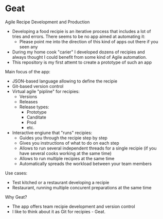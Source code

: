 # Geat
Agile Recipe Development and Production

- Developing a food recipie is an iterative process that includes a lot of tries and errors. There seems to be no app aimed at automating it:
    - Please point me into the direction of this kind of apps out there if you seen any
- During my home cook "carier" I developed dozens of recipies and always thought I could benefit from some kind of Agile automation.
- This repository is my first attemt to create a prototype of such an app

Main focus of the app:

- JSON-based language allowing to define the recipie
- Git-based version control
- Virtual agile "pipline" for recipies:
  - Versions
  - Releases
  - Release types:
    - Prototype
    - Canditate
    - Prod
    - etc.
- Interactive engiune that "runs" recipies:
  - Guides you through the recipie step by step
  - Gives you instructions of what to do on each step
  - Allows to run several independent threads for a single recipie (if you have several cooks working at the same time)
  - Allows to run multiple recipies at the same time
  - Automatically spreads the workload between your team members

Use cases:

- Test kitched or a restaurant developing a recipie
- Restaurant, running multiple concurent preparations at the same time

Why Geat?

- The app offers team recipie development and version control
- I like to think about it as Git for recipies - Geat.